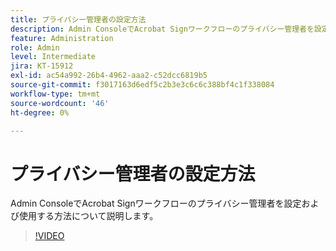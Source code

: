 ```yaml
---
title: プライバシー管理者の設定方法
description: Admin ConsoleでAcrobat Signワークフローのプライバシー管理者を設定および使用する方法について説明します。
feature: Administration
role: Admin
level: Intermediate
jira: KT-15912
exl-id: ac54a992-26b4-4962-aaa2-c52dcc6819b5
source-git-commit: f3017163d6edf5c2b3e3c6c6c388bf4c1f338084
workflow-type: tm+mt
source-wordcount: '46'
ht-degree: 0%

---
```


# プライバシー管理者の設定方法

Admin ConsoleでAcrobat Signワークフローのプライバシー管理者を設定および使用する方法について説明します。

>[!VIDEO](https://video.tv.adobe.com/v/3448217?quality=12&learn=on&hidetitle=true&captions=jpn)
